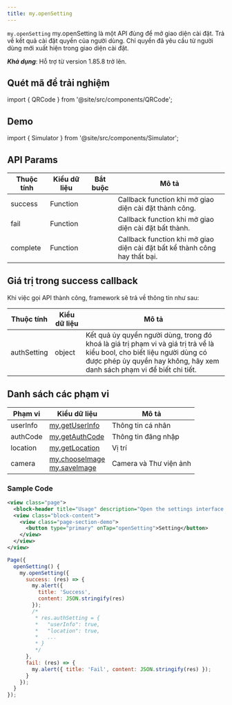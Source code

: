 ```yaml
---
title: my.openSetting
---
```


`my.openSetting` my.openSetting là một API đùng để mở giao diện cài đặt. Trả về kết quả cài đặt quyền của người dùng. Chỉ quyền đã yêu cầu từ người dùng mới xuất hiện trong giao diện cài đặt.

**_Khả dụng_**: Hỗ trợ từ version 1.85.8 trở lên.

## Quét mã để trải nghiệm

import { QRCode } from '@site/src/components/QRCode';

<QRCode page="pages/api/open-setting/index" />

## Demo

import { Simulator } from '@site/src/components/Simulator';

<Simulator page="pages/api/open-setting/index" />

## API Params

| Thuộc tính | Kiểu dữ liệu | Bắt buộc | Mô tả                                                                      |
| ---------- | ------------ | :------: | -------------------------------------------------------------------------- |
| success    | Function     |          | Callback function khi mở giao diện cài đặt thành công.                     |
| fail       | Function     |          | Callback function khi mở giao diện cài đặt bất thành.                      |
| complete   | Function     |          | Callback function khi mở giao diện cài đặt bất kể thành công hay thất bại. |

## Giá trị trong success callback

Khi việc gọi API thành công, framework sẽ trả về thông tin như sau:

| Thuộc tính  | Kiểu dữ liệu | Mô tả                                                                                                                                                                                               |
| ----------- | ------------ | --------------------------------------------------------------------------------------------------------------------------------------------------------------------------------------------------- |
| authSetting | object       | Kết quả ủy quyền người dùng, trong đó khoá là giá trị phạm vi và giá trị trả về là kiểu bool, cho biết liệu người dùng có được phép ủy quyền hay không, hãy xem danh sách phạm vi để biết chi tiết. |

## Danh sách các phạm vi

| Phạm vi  | Kiểu dữ liệu                                                                                  | Mô tả                  |
| -------- | --------------------------------------------------------------------------------------------- | ---------------------- |
| userInfo | <a href="/docs/api/open/get-user-info">my.getUserInfo</a>                                     | Thông tin cá nhân      |
| authCode | <a href="/docs/api/open/get-auth-code">my.getAuthCode</a>                                     | Thông tin đăng nhập    |
| location | <a href="/docs/api/geo/location/get-location">my.getLocation</a>                              | Vị trí                 |
| camera   | <a href="/docs/api/media/image/save-image">my.chooseImage</a><br/><a href="">my.saveImage</a> | Camera và Thư viện ảnh |

### Sample Code

```xml
<view class="page">
  <block-header title="Usage" description="Open the settings interface. Returns the results of the user's permission settings. Only permissions requested from the user appear in the settings interface." />
  <view class="block-content">
    <view class="page-section-demo">
      <button type="primary" onTap="openSetting">Setting</button>
    </view>
  </view>
</view>
```

```js
Page({
  openSetting() {
    my.openSetting({
      success: (res) => {
        my.alert({
          title: 'Success',
          content: JSON.stringify(res)
        });
        /*
         * res.authSetting = {
         *   "userInfo": true,
         *   "location": true,
         *   ...
         * }
         */
      },
      fail: (res) => {
        my.alert({ title: 'Fail', content: JSON.stringify(res) });
      }
    });
  }
});
```
